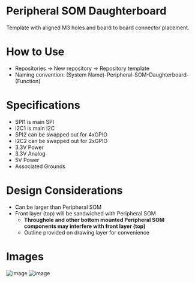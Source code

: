 # Peripheral SOM Daughterboard
Template with aligned M3 holes and board to board connector placement.

# How to Use
- Repositories -> New repository -> Repository template
- Naming convention: (System Name)-Peripheral-SOM-Daughterboard-(Function)

# Specifications
- SPI1 is main SPI
- I2C1 is main I2C
- SPI2 can be swapped out for 4xGPIO
- I2C2 can be swapped out for 2xGPIO
- 3.3V Power
- 3.3V Analog
- 5V Power
- Associated Grounds

# Design Considerations
- Can be larger than Peripheral SOM
- Front layer (top) will be sandwiched with Peripheral SOM
  - **Throughole and other bottom mounted Peripheral SOM components may interfere with front layer (top)**
  - Outline provided on drawing layer for convenience

# Images
![image](https://github.com/lhr-solar/Peripheral-SOM-Daughterboard-Template/assets/89665539/a94c2161-674a-4dec-a41e-15f87d97375c)
![image](https://github.com/lhr-solar/Peripheral-SOM-Daughterboard-Template/assets/89665539/2d9a62ae-b74b-4883-b8c6-16ed2948d7ea)

